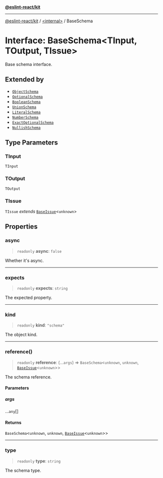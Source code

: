 [**@eslint-react/kit**](../../README.md)

***

[@eslint-react/kit](../../README.md) / [\<internal\>](../README.md) / BaseSchema

# Interface: BaseSchema\<TInput, TOutput, TIssue\>

Base schema interface.

## Extended by

- [`ObjectSchema`](ObjectSchema.md)
- [`OptionalSchema`](OptionalSchema.md)
- [`BooleanSchema`](BooleanSchema.md)
- [`UnionSchema`](UnionSchema.md)
- [`LiteralSchema`](LiteralSchema.md)
- [`NumberSchema`](NumberSchema.md)
- [`ExactOptionalSchema`](ExactOptionalSchema.md)
- [`NullishSchema`](NullishSchema.md)

## Type Parameters

### TInput

`TInput`

### TOutput

`TOutput`

### TIssue

`TIssue` *extends* [`BaseIssue`](BaseIssue.md)\<`unknown`\>

## Properties

### async

> `readonly` **async**: `false`

Whether it's async.

***

### expects

> `readonly` **expects**: `string`

The expected property.

***

### kind

> `readonly` **kind**: `"schema"`

The object kind.

***

### reference()

> `readonly` **reference**: (...`args`) => `BaseSchema`\<`unknown`, `unknown`, [`BaseIssue`](BaseIssue.md)\<`unknown`\>\>

The schema reference.

#### Parameters

##### args

...`any`[]

#### Returns

`BaseSchema`\<`unknown`, `unknown`, [`BaseIssue`](BaseIssue.md)\<`unknown`\>\>

***

### type

> `readonly` **type**: `string`

The schema type.
